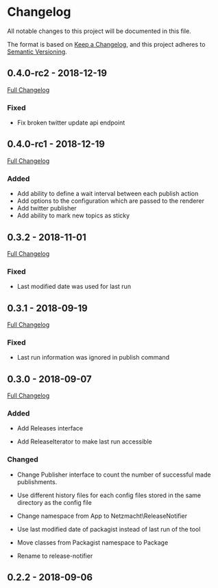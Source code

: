 # Changelog
All notable changes to this project will be documented in this file.

The format is based on [Keep a Changelog](https://keepachangelog.com/en/1.0.0/),
and this project adheres to [Semantic Versioning](https://semver.org/spec/v2.0.0.html).

## 0.4.0-rc2 - 2018-12-19

[Full Changelog](https://github.com/netzmacht/release-notifier/compare/0.4.0-rc1...0.4.0-rc2)

### Fixed

- Fix broken twitter update api endpoint

## 0.4.0-rc1 - 2018-12-19 

[Full Changelog](https://github.com/netzmacht/release-notifier/compare/0.3.2...0.4.0-rc1)

### Added

- Add ability to define a wait interval between each publish action
- Add options to the configuration which are passed to the renderer
- Add twitter publisher
- Add ability to mark new topics as sticky

## 0.3.2 - 2018-11-01

[Full Changelog](https://github.com/netzmacht/release-notifier/compare/0.3.1...0.3.2)

### Fixed

- Last modified date was used for last run

## 0.3.1 - 2018-09-19

[Full Changelog](https://github.com/netzmacht/release-notifier/compare/0.3.0...0.3.1)

### Fixed

- Last run information was ignored in publish command

## 0.3.0 - 2018-09-07

[Full Changelog](https://github.com/netzmacht/release-notifier/compare/0.2.2...0.3.0)

### Added

- Add Releases interface

- Add ReleaseIterator to make last run accessible

### Changed

- Change Publisher interface to count the number of successful made publishments.

- Use different history files for each config files stored in the same directory as the config file

- Change namespace from App to Netzmacht\ReleaseNotifier

- Use last modified date of packagist instead of last run of the tool

- Move classes from Packagist namespace to Package

- Rename to release-notifier

## 0.2.2 - 2018-09-06

